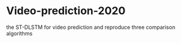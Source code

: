 # Video-prediction-2020
the ST-DLSTM for video prediction and reproduce three comparison algorithms
